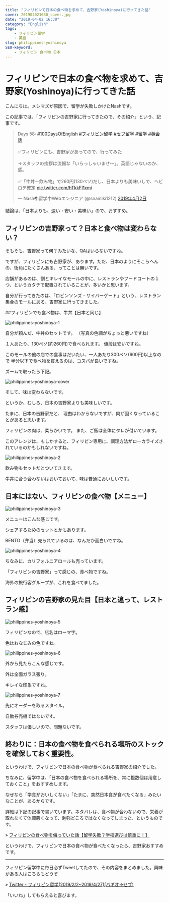 ```yaml
---
title: "フィリピンで日本の食べ物を求めて、吉野家(Yoshinoya)に行ってきた話"
cover: 201904021630_cover.jpg
date: "2019-04-02 16:30"
category: "English"
tags:
    - フィリピン留学
    - 英語
slug: philippines-yoshinoya
SEO-keyword:
    - フィリピン 食べ物 日本
---
```


# フィリピンで日本の食べ物を求めて、吉野家(Yoshinoya)に行ってきた話

こんにちは。メシマズが原因で、留学が失敗しかけたNashです。

この記事では、「フィリピンの吉野家に行ってきたので、その紹介」という、記事です。

<blockquote class="twitter-tweet" data-lang="ja"><p lang="ja" dir="ltr">Days 58: <a href="https://twitter.com/hashtag/100DaysOfEnglish?src=hash&amp;ref_src=twsrc%5Etfw">#100DaysOfEnglish</a> <a href="https://twitter.com/hashtag/%E3%83%95%E3%82%A3%E3%83%AA%E3%83%94%E3%83%B3%E7%95%99%E5%AD%A6?src=hash&amp;ref_src=twsrc%5Etfw">#フィリピン留学</a> <a href="https://twitter.com/hashtag/%E3%82%BB%E3%83%96%E7%95%99%E5%AD%A6?src=hash&amp;ref_src=twsrc%5Etfw">#セブ留学</a> <a href="https://twitter.com/hashtag/%E7%95%99%E5%AD%A6?src=hash&amp;ref_src=twsrc%5Etfw">#留学</a> <a href="https://twitter.com/hashtag/%E8%8B%B1%E4%BC%9A%E8%A9%B1?src=hash&amp;ref_src=twsrc%5Etfw">#英会話</a><br><br>✅フィリピンにも、吉野家があってので、行ってみた<br><br>→スタッフの挨拶は流暢な「いらっしゃいませ〜」。英語じゃないのか、感。<br><br>✅「牛丼＋飲み物」で260円(130ペソ)だし、日本よりも美味いしで、ヘビロテ確定 <a href="https://t.co/hTkkFI1xmi">pic.twitter.com/hTkkFI1xmi</a></p>&mdash; Nash🌏留学中Webエンジニア (@snamiki1212) <a href="https://twitter.com/snamiki1212/status/1112867400200810498?ref_src=twsrc%5Etfw">2019年4月2日</a></blockquote>
<script async src="https://platform.twitter.com/widgets.js" charset="utf-8"></script>


結論は、「日本よりも、速い・安い・美味い」ので、おすすめ。

## フィリピンの吉野家って？日本と食べ物は変わらない？

そもそも、吉野家って何？みたいな、QAはいらないですね。

ですが、フィリピンにも吉野家が、あります。ただ、日本のようにそこらへんの、街角にたくさんある、ってことは無いです。

店舗があるのは、割とキレイなモールの中に、レストランやフードコートの１つ、というカタチで配置されていることが、多いかと思います。

自分が行ってきたのは、「ロビンソンズ・サイバーゲート」という、レストラン集合のモールにある、吉野家に行ってきました。


##フィリピンでも食べ物は、牛丼【日本と同じ】

![philippines-yoshinoya-1](./201904021630_1.jpg)

自分が頼んだ、牛丼のセットです。
（写真の色調がちょっと悪いですね）

１人あたり、130ペソ(約260円)で食べられます。
値段は安いですね。

このモールの他の店での食事はだいたい、一人あたり300ペソ(600円)以上なので
半分以下で食べ物を買えるのは、コスパが良いですね。

ズームで取ったら下記。

![philippines-yoshinoya-cover](./201904021630_cover.jpg)

そして、味は変わらないです。

というか、むしろ、日本の吉野家よりも美味しいです。

たまに、日本の吉野家だと、
理由はわからないですが、肉が固くなっていることがあると思います。

フィリピンの肉は、柔らかいです。
また、ご飯は全体にタレが付いています。

このアレンジは、もしかすると、フィリピン専用に、調理方法がローカライズされているのかもしれないですね。

![philippines-yoshinoya-2](./201904021630_2.jpg)

飲み物もセットだとついてきます。

牛丼に合う合わないはおいておいて、味は普通においしいです。


## 日本にはない、フィリピンの食べ物【メニュー】

![philippines-yoshinoya-3](./201904021630_3.jpg)

メニューはこんな感じです。

シェアするためのセットとかもあります。

BENTO（弁当）売られているのは、なんだか面白いですね。



![philippines-yoshinoya-4](./201904021630_4.jpg)

ちなみに、カリフォルニアロールも売っています。

「フィリピンの吉野家」って感じの、食べ物ですね。

海外の旅行客グループが、これを食べてました。





## フィリピンの吉野家の見た目【日本と違って、レストラン感】

![philippines-yoshinoya-5](./201904021630_5.jpg)

フィリピンなので、店名はローマ字。

色はおなじみの色ですね。




![philippines-yoshinoya-6](./201904021630_6.jpg)

外から見たらこんな感じです。

外は全面ガラス張り。

キレイな印象ですね。




![philippines-yoshinoya-7](./201904021630_7.jpg)

先にオーダーを取るスタイル。

自動券売機ではないです。

スタッフは優しいので、問題ないです。

## 終わりに：日本の食べ物を食べられる場所のストックを確保しておく重要性。

というわけで、フィリピンで日本の食べ物が食べられる吉野家の紹介でした。

ちなみに、留学中は、「日本の食べ物を食べられる場所を、常に複数個は用意しておくこと」をおすすめします。

なぜなら「学食がおいしくない」「たまに、突然日本食が食べたくなる」みたいなことが、あるからです。

詳細は下記の記事で書いています。ネタバレは、食べ物が合わないので、栄養が取れなくて体調悪くなって、勉強どころではなくなってしまった、というものです。

» [フィリピンの食べ物を侮っていた話【留学失敗？学校選びは慎重に！】](./philippines-baguio-pines-food)

というわけで、フィリピンで日本の食べ物が食べたくなったら、吉野家おすすめです。

---

フィリピン留学中に毎日必ずTweetしてたので、その内容をまとめました。興味がある人はこちらもどうぞ

» [Twitter - フィリピン留学(2019/2/2~2019/4/27)(バギオ→セブ)](https://twitter.com/i/moments/1108015112575541249)

「いいね」してもらえると喜びます。



